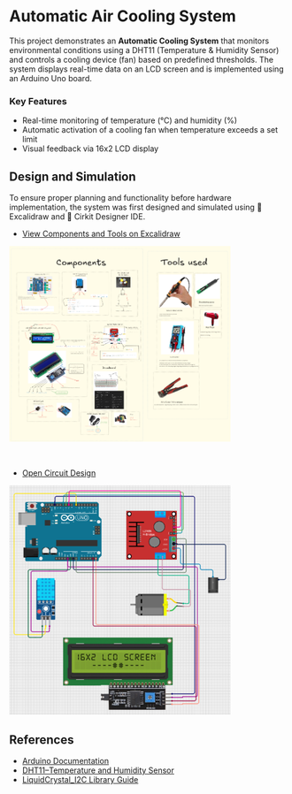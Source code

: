 # Automatic Air Cooling System

This project demonstrates an **Automatic Cooling System** that monitors environmental conditions using a DHT11 (Temperature & Humidity Sensor) and controls a cooling device (fan) based on predefined thresholds. The system displays real-time data on an LCD screen and is implemented using an Arduino Uno board.

### Key Features

- Real-time monitoring of temperature (°C) and humidity (%)
- Automatic activation of a cooling fan when temperature exceeds a set limit
- Visual feedback via 16x2 LCD display

## Design and Simulation

To ensure proper planning and functionality before hardware implementation, the system was first designed and simulated using 🧩 Excalidraw and 🔌 Cirkit Designer IDE.

- [View Components and Tools on Excalidraw](https://excalidraw.com/#json=T8eYGZ_G5rBrMS9Pw7xmF,g7ilHSQm3LCfrJ7kfb9kOQ)

<img src="assets/comps_tools.png" width="400">

&nbsp;

- [Open Circuit Design](https://excalidraw.com/#json=T8eYGZ_G5rBrMS9Pw7xmF,g7ilHSQm3LCfrJ7kfb9kOQ)

<img src="assets/circuit.png" width="400">

## References

- [Arduino Documentation](https://docs.arduino.cc/learn/starting-guide/getting-started-arduino/)
- [DHT11–Temperature and Humidity Sensor](https://components101.com/sensors/dht11-temperature-sensor)
- [LiquidCrystal_I2C Library Guide](https://docs.arduino.cc/libraries/liquidcrystal-i2c/)

